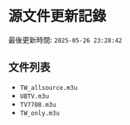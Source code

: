 # 源文件更新記錄

最後更新時間: `2025-05-26 23:28:42`

## 文件列表
- `TW_allsource.m3u`
- `UBTV.m3u`
- `TV7708.m3u`
- `TW_only.m3u`
